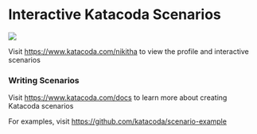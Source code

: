 # Interactive Katacoda Scenarios

[![](http://shields.katacoda.com/katacoda/nikitha/count.svg)](https://www.katacoda.com/nikitha "Get your profile on Katacoda.com")

Visit https://www.katacoda.com/nikitha to view the profile and interactive scenarios

### Writing Scenarios
Visit https://www.katacoda.com/docs to learn more about creating Katacoda scenarios

For examples, visit https://github.com/katacoda/scenario-example
